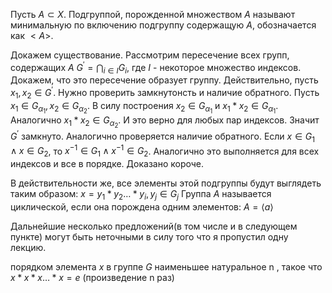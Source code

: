 Пусть $A \subset X$. Подгруппой, порожденной множеством $A$ называют минимальную по включению подгруппу содержащую $A$, обозначается как $<A>$.

Докажем существование.
Рассмотрим пересечение всех групп, содержащих $A$
$G^{\prime}=\bigcap_{i \in I} G_{i}$, где $I$ - некоторое множество индексов.
Докажем, что это пересечение образует группу. Действительно, пусть $x_{1}, x_{2} \in G^{\prime}$. Нужно проверить замкнутонсть и наличие обратного. Пусть $x_{1} \in G_{\alpha_{1}}, x_{2} \in G_{\alpha_{2}}$. В силу построения $x_{2} \in G_{\alpha_{1}}$ и $x_{1} * x_{2} \in G_{\alpha_{1}}$. Аналогично $x_{1} * x_{2} \in G_{\alpha_{2}}$. И это верно для любых пар индексов. Значит $G^{\prime}$ замкнуто. Аналогично проверяется наличие обратного. Если $x \in G_{1} \wedge x \in G_{2}$, то $x^{-1} \in G_{1} \wedge x^{-1} \in G_{2}$. Аналогично это выполняется для всех индексов и все в порядке. Доказано короче.

В действительности же, все элементы этой подгруппы будут выглядеть таким образом:
$x=y_{1} * y_{2} \ldots * y_{i}, y_{j} \in G_{j}$
Группа $A$ называется циклической, если она порождена одним элементов: $A=\langle a\rangle$

Дальнейшие несколько предложений(в том числе и в следующем пункте) могут быть неточными в силу того что я пропустил одну лекцию.

порядком элемента $x$ в группе $G$ наименьшее натуральное n , такое что $x * x * x \ldots * x=e$ (произведение n раз)